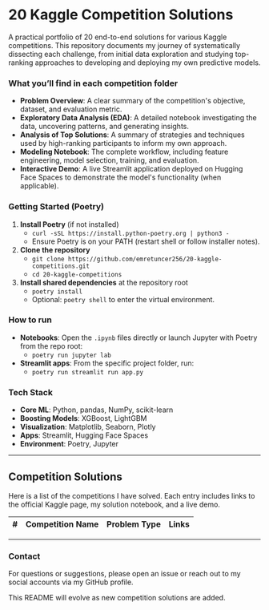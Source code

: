 # 20 Kaggle Competition Solutions

A practical portfolio of 20 end-to-end solutions for various Kaggle competitions. This repository documents my journey of systematically dissecting each challenge, from initial data exploration and studying top-ranking approaches to developing and deploying my own predictive models.

### What you’ll find in each competition folder
-   **Problem Overview**: A clear summary of the competition's objective, dataset, and evaluation metric.
-   **Exploratory Data Analysis (EDA)**: A detailed notebook investigating the data, uncovering patterns, and generating insights.
-   **Analysis of Top Solutions**: A summary of strategies and techniques used by high-ranking participants to inform my own approach.
-   **Modeling Notebook**: The complete workflow, including feature engineering, model selection, training, and evaluation.
-   **Interactive Demo**: A live Streamlit application deployed on Hugging Face Spaces to demonstrate the model's functionality (when applicable).

### Getting Started (Poetry)
1.  **Install Poetry** (if not installed)
    -   `curl -sSL https://install.python-poetry.org | python3 -`
    -   Ensure Poetry is on your PATH (restart shell or follow installer notes).
2.  **Clone the repository**
    -   `git clone https://github.com/emretuncer256/20-kaggle-competitions.git`
    -   `cd 20-kaggle-competitions`
3.  **Install shared dependencies** at the repository root
    -   `poetry install`
    -   Optional: `poetry shell` to enter the virtual environment.

### How to run
-   **Notebooks**: Open the `.ipynb` files directly or launch Jupyter with Poetry from the repo root:
    -   `poetry run jupyter lab`
-   **Streamlit apps**: From the specific project folder, run:
    -   `poetry run streamlit run app.py`

### Tech Stack
-   **Core ML**: Python, pandas, NumPy, scikit-learn
-   **Boosting Models**: XGBoost, LightGBM
-   **Visualization**: Matplotlib, Seaborn, Plotly
-   **Apps**: Streamlit, Hugging Face Spaces
-   **Environment**: Poetry, Jupyter

---

## Competition Solutions

Here is a list of the competitions I have solved. Each entry includes links to the official Kaggle page, my solution notebook, and a live demo.

| # | Competition Name | Problem Type | Links |
|:-:|:---|:---|:---|

---

### Contact
For questions or suggestions, please open an issue or reach out to my social accounts via my GitHub profile.

This README will evolve as new competition solutions are added.